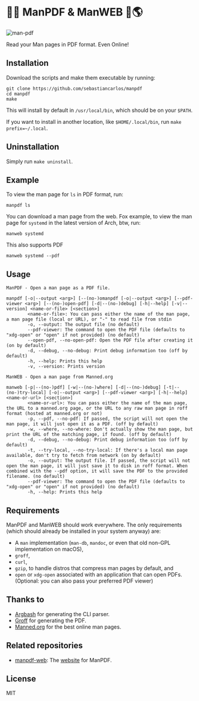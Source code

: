 # 💪📄 ManPDF & ManWEB 💪🌎

![man-pdf](https://user-images.githubusercontent.com/88276600/230772238-78562f6a-d0ea-4b91-88b1-0b5c52fb7adf.png)

Read your Man pages in PDF format. Even Online!

## Installation

Download the scripts and make them executable by running:

```shell
git clone https://github.com/sebastiancarlos/manpdf
cd manpdf
make
```

This will install by default in `/usr/local/bin`, which should be on your `$PATH`.

If you want to install in another location, like `$HOME/.local/bin`, run `make prefix=~/.local`. 

## Uninstallation

Simply run `make uninstall`.

## Example

To view the man page for `ls` in PDF format, run:

```shell
manpdf ls
```

You can download a man page from the web. Fox example, to view the man page for `systemd` in the latest version of Arch, btw, run:

```shell
manweb systemd
````

This also supports PDF

```shell
manweb systemd --pdf
````

## Usage

```
ManPDF - Open a man page as a PDF file.

manpdf [-o|--output <arg>] [--(no-)omanpdf [-o|--output <arg>] [--pdf-viewer <arg>] [--(no-)open-pdf] [-d|--(no-)debug] [-h|--help] [-v|--version] <name-or-file> [<section>]
        <name-or-file>: You can pass either the name of the man page, a man page file (local or URL), or "-" to read file from stdin
        -o, --output: The output file (no default)
        --pdf-viewer: The command to open the PDF file (defaults to "xdg-open" or "open" if not provided) (no default)
        --open-pdf, --no-open-pdf: Open the PDF file after creating it (on by default)
        -d, --debug, --no-debug: Print debug information too (off by default)
        -h, --help: Prints this help
        -v, --version: Prints version
```

```
ManWEB - Open a man page from Manned.org

manweb [-p|--(no-)pdf] [-w|--(no-)where] [-d|--(no-)debug] [-t|--(no-)try-local] [-o|--output <arg>] [--pdf-viewer <arg>] [-h|--help] <name-or-url> [<section>]
        <name-or-url>: You can pass either the name of the man page, the URL to a manned.org page, or the URL to any raw man page in roff format (hosted at manned.org or not)
        -p, --pdf, --no-pdf: If passed, the script will not open the man page, it will just open it as a PDF. (off by default)
        -w, --where, --no-where: Don't actually show the man page, but print the URL of the matching page, if found. (off by default)
        -d, --debug, --no-debug: Print debug information too (off by default)
        -t, --try-local, --no-try-local: If there's a local man page available, don't try to fetch from network (on by default)
        -o, --output: The output file. If passed, the script will not open the man page, it will just save it to disk in roff format. When combined with the --pdf option, it will save the PDF to the provided filename. (no default)
        --pdf-viewer: The command to open the PDF file (defaults to "xdg-open" or "open" if not provided) (no default)
        -h, --help: Prints this help
```

## Requirements

ManPDF and ManWEB should work everywhere. The only requirements (which should already be installed in your system anyway) are:
 - A `man` implementation (`man-db`, `mandoc`, or even that old non-GPL implementation on macOS),
 - `groff`, 
 - `curl`,
 - `gzip`, to handle distros that compress man pages by default, and
 - `open` or `xdg-open` associated with an application that can open PDFs. (Optional: you can also pass your preferred PDF viewer)

## Thanks to
- [Argbash](https://argbash.io/) for generating the CLI parser.
- [Groff](https://www.gnu.org/software/groff/) for generating the PDF.
- [Manned.org](https://manned.org/) for the best online man pages.

## Related repositories
- [manpdf-web](https://github.com/sebastiancarlos/manpdf-web): The [website](https://manpdf.pro) for ManPDF.

## License

MIT
